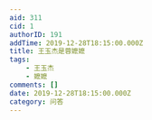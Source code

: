 ```yaml
---
aid: 311
cid: 1
authorID: 191
addTime: 2019-12-28T18:15:00.000Z
title: 王玉杰是蓉嬷嬷
tags:
    - 王玉杰
    - 嬷嬷
comments: []
date: 2019-12-28T18:15:00.000Z
category: 问答
---
```



